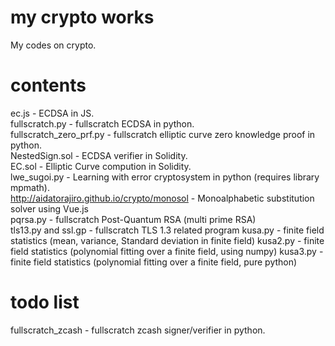# my crypto works

My codes on crypto.

# contents

ec.js - ECDSA in JS.  
fullscratch.py - fullscratch ECDSA in python.  
fullscratch_zero_prf.py - fullscratch elliptic curve zero knowledge proof in python.  
NestedSign.sol - ECDSA verifier in Solidity.  
EC.sol - Elliptic Curve compution in Solidity.  
lwe_sugoi.py - Learning with error cryptosystem in python (requires library mpmath).  
<http://aidatorajiro.github.io/crypto/monosol> - Monoalphabetic substitution solver using Vue.js  
pqrsa.py - fullscratch Post-Quantum RSA (multi prime RSA)  
tls13.py and ssl.gp - fullscratch TLS 1.3 related program
kusa.py - finite field statistics (mean, variance, Standard deviation in finite field)
kusa2.py - finite field statistics (polynomial fitting over a finite field, using numpy)
kusa3.py - finite field statistics (polynomial fitting over a finite field, pure python)

# todo list
fullscratch_zcash - fullscratch zcash signer/verifier in python.  
